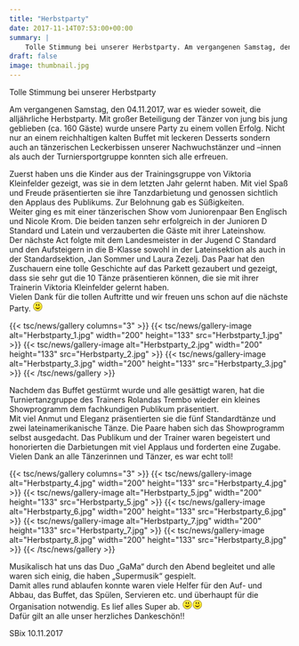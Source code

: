 ```yaml
---
title: "Herbstparty"
date: 2017-11-14T07:53:00+00:00
summary: |
    Tolle Stimmung bei unserer Herbstparty. Am vergangenen Samstag, den 04.11.2017, war es wieder soweit, die alljährliche Herbstparty. Mit großer Beteiligung der Tänzer von jung bis jung geblieben (ca. 160 Gäste) wurde unsere Party zu einem vollen Erfolg.
draft: false
image: thumbnail.jpg
---
```


Tolle Stimmung bei unserer Herbstparty

Am vergangenen Samstag, den 04.11.2017, war es wieder soweit, die alljährliche Herbstparty. Mit großer Beteiligung der Tänzer von jung bis jung geblieben (ca. 160 Gäste) wurde unsere Party zu einem vollen Erfolg. Nicht nur an einem reichhaltigen kalten Buffet mit leckeren Desserts sondern auch an tänzerischen Leckerbissen unserer Nachwuchstänzer und –innen als auch der Turniersportgruppe konnten sich alle erfreuen.

Zuerst haben uns die Kinder aus der Trainingsgruppe von Viktoria Kleinfelder gezeigt, was sie in dem letzten Jahr gelernt haben. Mit viel Spaß und Freude präsentierten sie ihre Tanzdarbietung und genossen sichtlich den Applaus des Publikums. Zur Belohnung gab es Süßigkeiten.   
Weiter ging es mit einer tänzerischen Show vom Juniorenpaar Ben Englisch und Nicole Krom. Die beiden tanzen sehr erfolgreich in der Junioren D Standard und Latein und verzauberten die Gäste mit ihrer Lateinshow.   
Der nächste Act folgte mit dem Landesmeister in der Jugend C Standard und den Aufsteigern in die B-Klasse sowohl in der Lateinsektion als auch in der Standardsektion, Jan Sommer und Laura Zezelj. Das Paar hat den Zuschauern eine tolle Geschichte auf das Parkett gezaubert und gezeigt, dass sie sehr gut die 10 Tänze präsentieren können, die sie mit ihrer Trainerin Viktoria Kleinfelder gelernt haben.   
Vielen Dank für die tollen Auftritte und wir freuen uns schon auf die nächste Party. ![smile](smiley-smile.gif)

{{< tsc/news/gallery columns="3" >}}
  {{< tsc/news/gallery-image alt="Herbstparty_1.jpg" width="200" height="133" src="Herbstparty_1.jpg" >}}
  {{< tsc/news/gallery-image alt="Herbstparty_2.jpg" width="200" height="133" src="Herbstparty_2.jpg" >}}
  {{< tsc/news/gallery-image alt="Herbstparty_3.jpg" width="200" height="133" src="Herbstparty_3.jpg" >}}
{{< /tsc/news/gallery >}}

Nachdem das Buffet gestürmt wurde und alle gesättigt waren, hat die Turniertanzgruppe des Trainers Rolandas Trembo wieder ein kleines Showprogramm dem fachkundigen Publikum präsentiert.   
Mit viel Anmut und Eleganz präsentierten sie die fünf Standardtänze und zwei lateinamerikanische Tänze. Die Paare haben sich das Showprogramm selbst ausgedacht. Das Publikum und der Trainer waren begeistert und honorierten die Darbietungen mit viel Applaus und forderten eine Zugabe.   
Vielen Dank an alle Tänzerinnen und Tänzer, es war echt toll!

{{< tsc/news/gallery columns="3" >}}
  {{< tsc/news/gallery-image alt="Herbstparty_4.jpg" width="200" height="133" src="Herbstparty_4.jpg" >}}
  {{< tsc/news/gallery-image alt="Herbstparty_5.jpg" width="200" height="133" src="Herbstparty_5.jpg" >}}
  {{< tsc/news/gallery-image alt="Herbstparty_6.jpg" width="200" height="133" src="Herbstparty_6.jpg" >}}
  {{< tsc/news/gallery-image alt="Herbstparty_7.jpg" width="200" height="133" src="Herbstparty_7.jpg" >}}
  {{< tsc/news/gallery-image alt="Herbstparty_8.jpg" width="200" height="133" src="Herbstparty_8.jpg" >}}
{{< /tsc/news/gallery >}}

Musikalisch hat uns das Duo „GaMa“ durch den Abend begleitet und alle waren sich einig, die haben „Supermusik“ gespielt.   
Damit alles rund ablaufen konnte waren viele Helfer für den Auf- und Abbau, das Buffet, das Spülen, Servieren etc. und überhaupt für die Organisation notwendig. Es lief alles Super ab. ![smile](smiley-smile.gif)![smile](smiley-smile.gif)  
Dafür gilt an alle unser herzliches Dankeschön!!

SBix 10.11.2017


